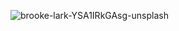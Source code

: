 ![brooke-lark-YSA1IRkGAsg-unsplash](https://user-images.githubusercontent.com/96989293/161211069-c0b3fb02-2cc3-4b6f-be79-c3b875163ba3.jpg)
